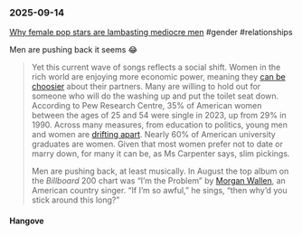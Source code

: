 ### 2025-09-14
[Why female pop stars are lambasting mediocre men](https://www.economist.com/culture/2025/09/08/why-female-pop-stars-are-lambasting-mediocre-men?giftId=0737d9cc-f56d-4b5f-aa03-b4e3a5617f70&utm_campaign=gifted_article) #gender #relationships 

Men are pushing back it seems 😂

> Yet this current wave of songs reflects a social shift. Women in the rich world are enjoying more economic power, meaning they [can be choosier](https://www.economist.com/books-and-arts/2016/04/16/why-put-a-ring-on-it) about their partners. Many are willing to hold out for someone who will do the washing up and put the toilet seat down. According to Pew Research Centre, 35% of American women between the ages of 25 and 54 were single in 2023, up from 29% in 1990. Across many measures, from education to politics, young men and women are [drifting apart](https://www.economist.com/international/2024/03/13/why-the-growing-gulf-between-young-men-and-women). Nearly 60% of American university graduates are women. Given that most women prefer not to date or marry down, for many it can be, as Ms Carpenter says, slim pickings.
> 
> Men are pushing back, at least musically. In August the top album on the _Billboard_ 200 chart was “I’m the Problem” by [Morgan Wallen](https://www.economist.com/culture/2023/09/01/thanks-to-morgan-wallen-country-musics-popularity-has-surged), an American country singer. “If I’m so awful,” he sings, “then why’d you stick around this long?”

#### Hangove